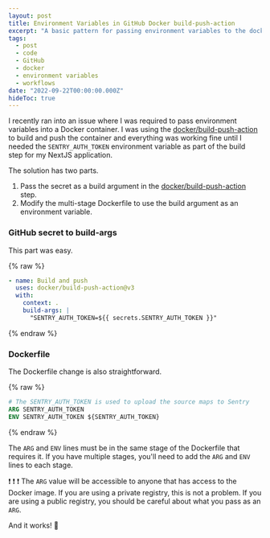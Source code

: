 ```yaml
---
layout: post
title: Environment Variables in GitHub Docker build-push-action
excerpt: "A basic pattern for passing environment variables to the docker/build-push-action from a GitHub secret."
tags:
  - post
  - code
  - GitHub
  - docker
  - environment variables
  - workflows
date: "2022-09-22T00:00:00.000Z"
hideToc: true
---
```


I recently ran into an issue where I was required to pass environment variables into a Docker container. I was using the [docker/build-push-action](https://github.com/docker/build-push-action) to build and push the container and everything was working fine until I needed the `SENTRY_AUTH_TOKEN` environment variable as part of the build step for my NextJS application.

The solution has two parts.

1. Pass the secret as a build argument in the [docker/build-push-action](https://github.com/docker/build-push-action) step.
1. Modify the multi-stage Dockerfile to use the build argument as an environment variable.

### GitHub secret to build-args

This part was easy.

{% raw %}

```yml
- name: Build and push
  uses: docker/build-push-action@v3
  with:
    context: .
    build-args: |
      "SENTRY_AUTH_TOKEN=${{ secrets.SENTRY_AUTH_TOKEN }}"
```

{% endraw %}

### Dockerfile

The Dockerfile change is also straightforward.

{% raw %}

```dockerfile
# The SENTRY_AUTH_TOKEN is used to upload the source maps to Sentry
ARG SENTRY_AUTH_TOKEN
ENV SENTRY_AUTH_TOKEN ${SENTRY_AUTH_TOKEN}
```

{% endraw %}

The `ARG` and `ENV` lines must be in the same stage of the Dockerfile that requires it. If you have multiple stages, you'll need to add the `ARG` and `ENV` lines to each stage.

:exclamation: :exclamation: :exclamation: The `ARG` value will be accessible to anyone that has access to the Docker image. If you are using a private registry, this is not a problem. If you are using a public registry, you should be careful about what you pass as an `ARG`.

And it works! :tada:
